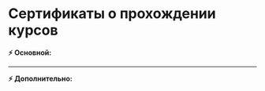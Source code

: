 # Сертификаты о прохождении курсов
**⚡ Основной:**


____________________________________________________________________________________________________
**⚡ Дополнительно:**
